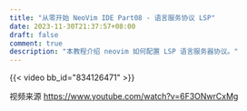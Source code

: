 ```yaml
---
title: "从零开始 NeoVim IDE Part08 - 语言服务协议 LSP"
date: 2023-11-30T21:37:57+08:00
draft: false
comment: true
description: "本教程介绍 neovim 如何配置 LSP 语言服务器协议。"
---
```


{{< video bb_id="834126471" >}}

视频来源 https://www.youtube.com/watch?v=6F3ONwrCxMg
